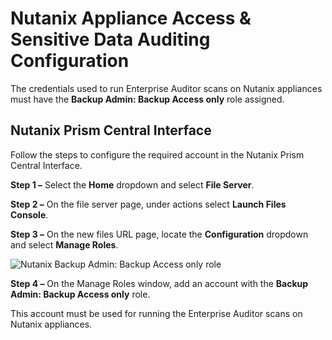 # Nutanix Appliance Access & Sensitive Data Auditing Configuration

The credentials used to run Enterprise Auditor scans on Nutanix appliances must have the **Backup
Admin: Backup Access only** role assigned.

## Nutanix Prism Central Interface

Follow the steps to configure the required account in the Nutanix Prism Central Interface.

**Step 1 –** Select the **Home** dropdown and select **File Server**.

**Step 2 –** On the file server page, under actions select **Launch Files Console**.

**Step 3 –** On the new files URL page, locate the **Configuration** dropdown and select **Manage
Roles**.

![Nutanix Backup Admin: Backup Access only role](/img/versioned_docs/accessanalyzer_11.6/config/nutanix/nutanixbackupadminrole.webp)

**Step 4 –** On the Manage Roles window, add an account with the **Backup Admin: Backup Access
only** role.

This account must be used for running the Enterprise Auditor scans on Nutanix appliances.

